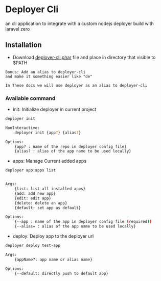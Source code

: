 # Deployer Cli

an cli application to integrate with a custom nodejs deployer build with laravel zero

## Installation

-   Download [deployer-cli.phar](./builds/deployer-cli.phar) file and place in directory that visible to $PATH

```
Bonus: Add an alias to deployer-cli
and make it something easier like "de"
```

```
In These docs we will use deployer as an alias to deployer-cli
```

### Available command

-   init: Initialize deployer in current project

```bash
deployer init

NonInteractive:
    deployer init {app?} {alias?}

Options:
    {app? : name of the repo in deployer config file}
    {alias? : alias of the app name to be used locally}
```

-   apps: Manage Current added apps

```bash
deployer app:apps list


Args:
    {list: list all installed apps}
    {add: add new app}
    {edit: edit app}
    {delete: delete an app}
    {default: set app as default}

Options:
    {--app : name of the app in deployer config file (required)}
    {--alias= : alias of the app name to be used locally}
```

-   deploy: Deploy app to the deployer url

```bash
deployer deploy test-app

Args:
    {appName?: app name or alias name}

Options:
    {--default: directly push to default app}
```

